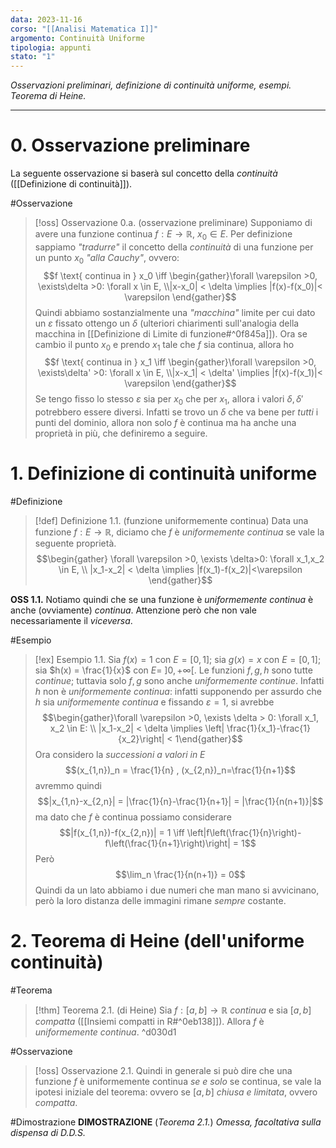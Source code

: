 ```yaml
---
data: 2023-11-16
corso: "[[Analisi Matematica I]]"
argomento: Continuità Uniforme
tipologia: appunti
stato: "1"
---
```

*Osservazioni preliminari, definizione di continuità uniforme, esempi. Teorema di Heine.*
- - -
# 0. Osservazione preliminare
La seguente osservazione si baserà sul concetto della *continuità* ([[Definizione di continuità]]).

#Osservazione 
> [!oss] Osservazione 0.a. (osservazione preliminare)
Supponiamo di avere una funzione continua $f: E \longrightarrow \mathbb{R}$, $x_0 \in E$. 
Per definizione sappiamo *"tradurre"* il concetto della *continuità* di una funzione per un punto $x_0$ *"alla Cauchy"*, ovvero:
$$f \text{ continua in } x_0 \iff \begin{gather}\forall \varepsilon >0, \exists\delta >0: \forall x \in E, \\|x-x_0| < \delta \implies |f(x)-f(x_0)|< \varepsilon \end{gather}$$
Quindi abbiamo sostanzialmente una *"macchina"* limite per cui dato un $\varepsilon$ fissato ottengo un $\delta$ (ulteriori chiarimenti sull'analogia della macchina in [[Definizione di Limite di funzione#^0f845a]]).
Ora se cambio il punto $x_0$ e prendo $x_1$ tale che $f$ sia continua, allora ho
$$f \text{ continua in } x_1 \iff \begin{gather}\forall \varepsilon >0, \exists\delta' >0: \forall x \in E, \\|x-x_1| < \delta' \implies |f(x)-f(x_1)|< \varepsilon \end{gather}$$
Se tengo fisso lo stesso $\varepsilon$ sia per $x_0$ che per $x_1$, allora i valori $\delta, \delta'$ potrebbero essere diversi.
Infatti se trovo un $\delta$ che va bene per *tutti* i punti del dominio, allora non solo $f$ è continua ma ha anche una proprietà in più, che definiremo a seguire.

# 1. Definizione di continuità uniforme
#Definizione 
> [!def] Definizione 1.1. (funzione uniformemente continua)
> Data una funzione $f : E \longrightarrow \mathbb{R}$, diciamo che $f$ è *uniformemente continua* se vale la seguente proprietà.
> $$\begin{gather} \forall \varepsilon >0, \exists \delta>0: \forall x_1,x_2 \in E, \\ |x_1-x_2| < \delta \implies |f(x_1)-f(x_2)|<\varepsilon \end{gather}$$

**OSS 1.1.** Notiamo quindi che se una funzione è *uniformemente continua* è anche (ovviamente) *continua*. Attenzione però che non vale necessariamente il *viceversa*.

#Esempio 
> [!ex] Esempio 1.1.
> Sia $f(x) = 1$ con $E = [0,1]$;
> sia $g(x) = x$ con $E = [0,1]$;
> sia $h(x) = \frac{1}{x}$ con $E = \ ]0, +\infty[$.
> Le funzioni $f, g, h$ sono tutte *continue*; tuttavia solo $f, g$ sono anche *uniformemente continue*.
> Infatti $h$ non è *uniformemente continua*: infatti supponendo per assurdo che $h$ sia *uniformemente continua* e fissando $\varepsilon =1$, si avrebbe
> $$\begin{gather}\forall \varepsilon >0, \exists \delta > 0: \forall x_1, x_2 \in E: \\ |x_1-x_2| < \delta \implies \left| \frac{1}{x_1}-\frac{1}{x_2}\right| < 1\end{gather}$$ 
> Ora considero la *successioni a valori in* $E$ $$(x_{1,n})_n = \frac{1}{n} , (x_{2,n})_n=\frac{1}{n+1}$$ 
> avremmo quindi
> $$|x_{1,n}-x_{2,n}| = |\frac{1}{n}-\frac{1}{n+1}| = |\frac{1}{n(n+1)}|$$
> ma dato che $f$ è continua possiamo considerare
> $$|f(x_{1,n})-f(x_{2,n})| = 1 \iff \left|f\left(\frac{1}{n}\right)-f\left(\frac{1}{n+1}\right)\right| = 1$$
> Però
> $$\lim_n \frac{1}{n(n+1)} = 0$$
> Quindi da un lato abbiamo i due numeri che man mano si avvicinano, però la loro distanza delle immagini rimane *sempre* costante.

# 2. Teorema di Heine (dell'uniforme continuità)
#Teorema 
> [!thm] Teorema 2.1. (di Heine)
> Sia $f: [a, b] \longrightarrow \mathbb{R}$ *continua* e sia $[a,b]$ *compatta* ([[Insiemi compatti in R#^0eb138]]).
> Allora $f$ è *uniformemente continua*.
^d030d1

#Osservazione 
> [!oss] Osservazione 2.1. 
> Quindi in generale si può dire che una funzione $f$ è uniformemente continua *se e solo* se continua, se vale la ipotesi iniziale del teorema: ovvero se $[a,b]$ *chiusa e limitata*, ovvero *compatta*.

#Dimostrazione 
**DIMOSTRAZIONE** (*Teorema 2.1.*)
*Omessa, facoltativa sulla dispensa di D.D.S.*

